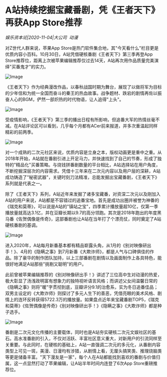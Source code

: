 # A站持续挖掘宝藏番剧，凭《王者天下》再获App Store推荐

*娱乐资本论|2020-11-04|大公司 
                                                动漫*

对Z世代人群来说，苹果App Store是热门软件集合地，其"今天看什么"栏目更是优质内容小百科。10月30日，A站凭借硬核番剧《王者天下》第三季再登App Store推荐位，距离上次被苹果编辑推荐仅过去14天，A站再次用作品质量完美演绎"买番鬼才"的实力。

![Image](https://p3.pstatp.com/large/pgc-image/2eebb1945e0741d993dc7077946123b6)

《王者天下》作为经典漫改作品，以春秋战国时期为舞台，展现了以做将军为目标的少年信和为统一全国而奋斗的秦王的热血故事。战争题材、跌宕的剧情再佐以振奋人心的BGM，俨然一部炽热的时代物语，让人追得"上头"。

![Image](https://p3.pstatp.com/large/pgc-image/2bce0f6edab2492da85a2132f9bfd896)

受疫情影响，《王者天下》第三季的播出日程有所影响，但追番大军的热情丝毫不减。在A站评论区可以看到，几乎每个月都有ACer前来报道，并多次重温起同样精彩的前两季。

![Image](https://p3.pstatp.com/large/pgc-image/223f61edae3d4486a246aed0b98d30c8)

对一个成熟的二次元社区来说，优质内容是立身之本，版权动画更是重中之重。从2018年开始，A站就在番剧引进上开足马力，并快速找到了自己的节奏，形成了独特的"精品化"买番策略。与烧钱拼番剧数量的平台相比，A站选择站在用户角度，不断挖掘深层次的内容需求。凭借十三年来在二次元内容以及用户层的深耕，A站成功铸造了"秘密武器"，关键时刻刀法精准，总能发掘出宝藏番剧，《王者天下》系列就是代表之一。

除了《王者天下》系列，A站近年来发掘了诸多宝藏番，对资深二次元以及刚加入A站的用户来说，A站都是不容错过的追番宝地。首先是成功出圈并被誉为神番的《瑞克和莫蒂》，可以说是A站的"镇站之宝"，四季累计播放量超10亿，仅第一季播放量就高达3.1亿，并在豆瓣长期以9.7的高分领跑。其次是2018年跑出的年度黑马番《佐贺偶像是传奇》，这部番剧也让A站在当年打了个漂亮仗，同时奠定了A站硬核番剧的基调。

![Image](https://p3.pstatp.com/large/pgc-image/1a3a1f1a7ede4276ac8e88d167768af3)

进入2020年，A站每月新番基本都有精品崭露头角，从1月的《别对映像研出手！》、4月的《隐瞒之事》到7月新番《大欺诈师》，都是人气与口碑俱佳的作品。除了豪华的制作团队加持，以上三部番剧在剧情以及画面制作上各具特色，能很好地满足A站那些"挑剔又聪明"的用户。

此前曾被苹果编辑推荐的《别对映像研出手！》讲述了三位高中生对动漫的热爱，极大彰显了汤浅政明富有想象力的独特视听语言风格；而讲述父女间温馨日常的《隐瞒之事》则将"暖"字贯彻到底，豆瓣评分9.1的治愈系，实为冬日追番佳品；双男主设定的《大欺诈师》则探讨了多元人生下的善恶，凭借亮眼的美术风格、剧情上的连环反转获得5722.3万的播放量。如果盘点近年来宝藏番剧TOP5，《瑞克和莫蒂》《佐贺偶像是传奇》《别对映像研出手！》《隐瞒之事》《大欺诈师》都是种子选手。

![Image](https://p3.pstatp.com/large/pgc-image/c24156b863a24c4f946bd47207fd5d77)

番剧是二次元文化传播的主要载体，同时也是A站夯实硬核二次元文娱社区的基石。高水准番剧的引入，不仅对活跃、丰富社区意义重大，对新用户的引流同样至关重要。与此同时，在硬核的基础上，A站一直强调二次元的多元化，从番剧内容类型上可见一斑，美漫、日漫均有涉猎，从剧情上看，无厘头搞笑类、推理烧脑类等更是储备丰富。"天下漫友是一家"，每个人在A站都能找到喜欢的番剧与价值归属，这一点显然打动了苹果编辑，让A站半年时间内连登了6次App Store重磅推荐位。

